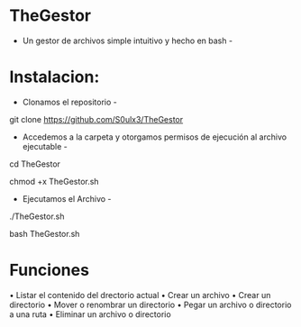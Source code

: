 # TheGestor 

- Un gestor de archivos simple intuitivo y hecho en bash -

# Instalacion:

- Clonamos el repositorio -

git clone https://github.com/S0ulx3/TheGestor

- Accedemos a la carpeta y otorgamos permisos de ejecución al archivo ejecutable -

cd TheGestor

chmod +x TheGestor.sh

- Ejecutamos el Archivo -

./TheGestor.sh

bash TheGestor.sh


# Funciones

• Listar el contenido del drectorio actual
• Crear un archivo
• Crear un directorio
• Mover o renombrar un directorio
• Pegar un archivo o directorio a una ruta
• Eliminar un archivo o directorio
